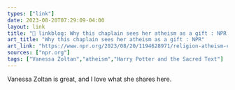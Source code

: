 ```yaml
---
types: ["link"]
date: 2023-08-20T07:29:09-04:00
layout: link
title: "🔗 linkblog: Why this chaplain sees her atheism as a gift : NPR'"
art_title: "Why this chaplain sees her atheism as a gift : NPR"
art_link: "https://www.npr.org/2023/08/20/1194628971/religion-atheism-chaplin"
sources: ["npr.org"]
tags: ["Vanessa Zoltan","atheism","Harry Potter and the Sacred Text"]
---
```

Vanessa Zoltan is great, and I love what she shares here.  
 
